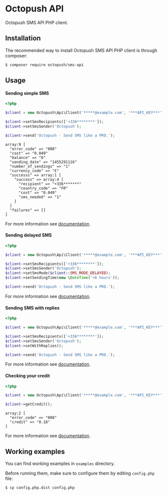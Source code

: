 # Octopush API

Octopush SMS API PHP client.

## Installation

The recommended way to install Octopush SMS API PHP client is through composer:

```bash
$ composer require octopush/sms-api
```

## Usage

#### Sending simple SMS

```php
<?php

$client = new Octopush\Api\Client('*****@example.com', '***API_KEY***');

$client->setSmsRecipients(['+336********']);
$client->setSmsSender('Octopush');

$client->send('Octopush - Send SMS like a PRO.');
```

```
array:9 [
  "error_code" => "000"
  "cost" => "0.049"
  "balance" => "0"
  "sending_date" => "1455291116"
  "number_of_sendings" => "1"
  "currency_code" => "€"
  "successs" => array:1 [
    "success" => array:4 [
      "recipient" => "+336*******"
      "country_code" => "FR"
      "cost" => "0.049"
      "sms_needed" => "1"
    ]
  ]
  "failures" => []
]
```

For more information see [documentation](http://www.octopush.com/en/api-sms-doc/sms-sendings).

#### Sending delayed SMS

```php
<?php

$client = new Octopush\Api\Client('*****@example.com', '***API_KEY***');

$client->setSmsRecipients(['+336********']);
$client->setSmsSender('Octopush');
$client->setSmsMode($client::SMS_MODE_DELAYED);
$client->setSendingTime(new \DateTime('+6 hours'));

$client->send('Octopush - Send SMS like a PRO.');
```

For more information see [documentation](http://www.octopush.com/en/api-sms-doc/scheduled-sendings).

#### Sending SMS with replies

```php
<?php

$client = new Octopush\Api\Client('*****@example.com', '***API_KEY***');

$client->setSmsRecipients(['+336********']);
$client->setSmsSender('Octopush');
$client->setWithReplies();

$client->send('Octopush - Send SMS like a PRO.');
```

For more information see [documentation](http://www.octopush.com/en/api-sms-doc/sms-with-replies).

#### Checking your credit

```php
<?php

$client = new Octopush\Api\Client('*****@example.com', '***API_KEY***');

$client->getCredit();
```

```
array:2 [
  "error_code" => "000"
  "credit" => "0.18"
]
```

For more information see [documentation](http://www.octopush.com/en/api-sms-doc/get-credit).

## Working examples

You can find working examples in `examples` directory.

Before running them, make sure to configure them by editing `config.php` file:

```bash
$ cp config.php.dist config.php
```
